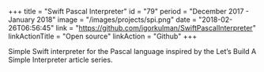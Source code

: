 +++
title = "Swift Pascal Interpreter"
id = "79"
period = "December 2017 - January 2018"
image = "/images/projects/spi.png"
date = "2018-02-26T06:56:45"
link = "https://github.com/igorkulman/SwiftPascalInterpreter"
linkActionTitle = "Open source"
linkAction = "Github"
+++

Simple Swift interpreter for the Pascal language inspired by the Let’s Build A Simple Interpreter article series. 